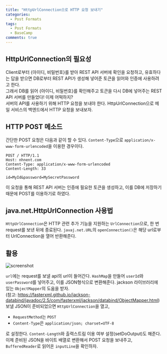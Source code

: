 ```yaml
---
title: "HttpUrlConnection으로 HTTP 요청 보내기"
categories:
  - Post Formats
tags:
  - Post Formats
  - BaseCamp
comments: true
---
```


## HttpUrlConnection의 필요성

Client로부터 {아이디, 비밀번호}를 받아 REST API 서버에 확인을 요청하고, 유효하다는 답을 받으면 DB로부터 REST API가 생성해 넣어준 토큰을 읽어와 인증에 사용하려고 한다.  
그래서 DB를 읽어 {아이디, 비밀번호}를 확인해주고 토큰을 다시 DB에 넣어주는 REST API 서버를 만들었다! 이제 어떡하지?  
서버의 API를 사용하기 위해 HTTP 요청을 보내야 한다. HttpUrlConnection으로 메일 서비스의 백엔드에서 HTTP 요청을 보내보자.

## HTTP POST 메소드

간단한 POST 요청은 다음과 같이 할 수 있다. `Content-Type`으로 `application/x-www-form-urlencoded`을 이용한 경우이다.

```
POST / HTTP/1.1
Host: nhnent.com
Content-Type: application/x-www-form-urlencoded
Content-Length: 33

id=MyId&password=MySecretPassword
```

이 요청을 통해 REST API 서버는 인증에 필요한 토큰을 생성하고, 이를 DB에 저장하기 때문에 POST를 이용하기로 하였다.

## java.net.HttpUrlConnection 사용법

`HttpUrlConnection`은 HTTP 관련 추가 기능을 지원하는 `UrlConnection`으로, 한 번 request를 보낸 뒤에 종료된다. `javaj.net.URL`의 `openConnection()`은 해당 url로부터 UrlConnection을 열어 반환해준다. 

## 활용

![screenshot](https://user-images.githubusercontent.com/46558713/52120041-7e582d00-265e-11e9-93bc-d84f70e89c6a.jpg)

`url`에는 request를 보낼 api의 url이 들어간다. `HashMap`을 만들어 `userId`와 `userPassword`를 넣어주고, 이를 JSON형식으로 변환해준다. jackson 라이브러리에 있는 `ObjectMapper`의 도움을 받자.  
(참고: https://fasterxml.github.io/jackson-databind/javadoc/2.5/com/fasterxml/jackson/databind/ObjectMapper.html)  
보낼 JSON이 준비되었으면 `HttpUrlConnection`을 열고,  
* `RequestMethod`는 `POST`  
* `Content-Type`은 `application/json; charset=UTF-8`  

로 설정한다. `Content-Length`와 출력스트림 이용 여부 설정(setDoOutput)도 해준다. 이제 준비된 JSON을 바이트 배열로 변환해서 POST 요청을 보내주고, `BufferedReader`로 읽어온 `inputLine`을 확인하자.


